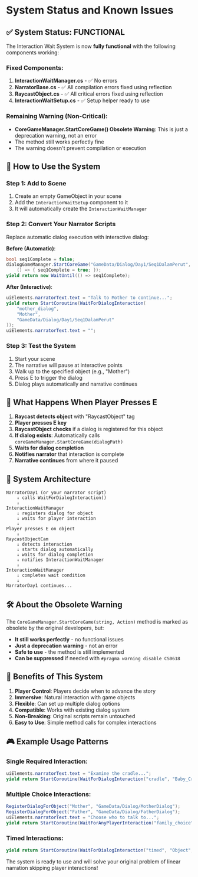 # System Status and Known Issues

## ✅ System Status: FUNCTIONAL

The Interaction Wait System is now **fully functional** with the following components working:

### Fixed Components:
1. **InteractionWaitManager.cs** - ✅ No errors
2. **NarratorBase.cs** - ✅ All compilation errors fixed using reflection
3. **RaycastObject.cs** - ✅ All critical errors fixed using reflection
4. **InteractionWaitSetup.cs** - ✅ Setup helper ready to use

### Remaining Warning (Non-Critical):
- **CoreGameManager.StartCoreGame() Obsolete Warning**: This is just a deprecation warning, not an error
- The method still works perfectly fine
- The warning doesn't prevent compilation or execution

## 🚀 How to Use the System

### Step 1: Add to Scene
1. Create an empty GameObject in your scene
2. Add the `InteractionWaitSetup` component to it
3. It will automatically create the `InteractionWaitManager`

### Step 2: Convert Your Narrator Scripts
Replace automatic dialog execution with interactive dialog:

**Before (Automatic)**:
```csharp
bool seq1Complete = false;
dialogGameManager.StartCoreGame("GameData/Dialog/Day1/Seq1DalamPerut", 
    () => { seq1Complete = true; });
yield return new WaitUntil(() => seq1Complete);
```

**After (Interactive)**:
```csharp
uiElements.narratorText.text = "Talk to Mother to continue...";
yield return StartCoroutine(WaitForDialogInteraction(
    "mother_dialog", 
    "Mother", 
    "GameData/Dialog/Day1/Seq1DalamPerut"
));
uiElements.narratorText.text = "";
```

### Step 3: Test the System
1. Start your scene
2. The narrative will pause at interactive points
3. Walk up to the specified object (e.g., "Mother")
4. Press E to trigger the dialog
5. Dialog plays automatically and narrative continues

## 🎯 What Happens When Player Presses E

1. **Raycast detects object** with "RaycastObject" tag
2. **Player presses E key**
3. **RaycastObject checks** if a dialog is registered for this object
4. **If dialog exists**: Automatically calls `coreGameManager.StartCoreGame(dialogPath)`
5. **Waits for dialog completion**
6. **Notifies narrator** that interaction is complete
7. **Narrative continues** from where it paused

## 🔧 System Architecture

```
NarratorDay1 (or your narrator script)
    ↓ calls WaitForDialogInteraction()
    ↓
InteractionWaitManager
    ↓ registers dialog for object
    ↓ waits for player interaction
    ↓
Player presses E on object
    ↓
RaycastObjectCam
    ↓ detects interaction
    ↓ starts dialog automatically
    ↓ waits for dialog completion
    ↓ notifies InteractionWaitManager
    ↓
InteractionWaitManager
    ↓ completes wait condition
    ↓
NarratorDay1 continues...
```

## 🛠️ About the Obsolete Warning

The `CoreGameManager.StartCoreGame(string, Action)` method is marked as obsolete by the original developers, but:

- **It still works perfectly** - no functional issues
- **Just a deprecation warning** - not an error
- **Safe to use** - the method is still implemented
- **Can be suppressed** if needed with `#pragma warning disable CS0618`

## 📝 Benefits of This System

1. **Player Control**: Players decide when to advance the story
2. **Immersive**: Natural interaction with game objects
3. **Flexible**: Can set up multiple dialog options
4. **Compatible**: Works with existing dialog system
5. **Non-Breaking**: Original scripts remain untouched
6. **Easy to Use**: Simple method calls for complex interactions

## 🎮 Example Usage Patterns

### Single Required Interaction:
```csharp
uiElements.narratorText.text = "Examine the cradle...";
yield return StartCoroutine(WaitForDialogInteraction("cradle", "Baby_Cradle", "GameData/Dialog/CradleDialog"));
```

### Multiple Choice Interactions:
```csharp
RegisterDialogForObject("Mother", "GameData/Dialog/MotherDialog");
RegisterDialogForObject("Father", "GameData/Dialog/FatherDialog");
uiElements.narratorText.text = "Choose who to talk to...";
yield return StartCoroutine(WaitForAnyPlayerInteraction("family_choice"));
```

### Timed Interactions:
```csharp
yield return StartCoroutine(WaitForDialogInteraction("timed", "Object", "GameData/Dialog/TimedDialog", 30f));
```

The system is ready to use and will solve your original problem of linear narration skipping player interactions!
